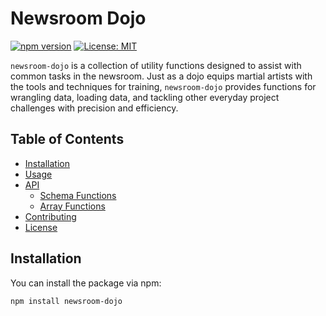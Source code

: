 # Newsroom Dojo

[![npm version](https://badge.fury.io/js/%40jerseywonder%2Fnewsroom-dojo.svg)](https://badge.fury.io/js/%40jerseywonder%2Fnewsroom-dojo)
[![License: MIT](https://img.shields.io/badge/License-MIT-yellow.svg)](https://opensource.org/licenses/MIT)

`newsroom-dojo` is a collection of utility functions designed to assist with common tasks in the newsroom. Just as a dojo equips martial artists with the tools and techniques for training, `newsroom-dojo` provides functions for wrangling data, loading data, and tackling other everyday project challenges with precision and efficiency.


## Table of Contents

- [Installation](#installation)
- [Usage](#usage)
- [API](#api)
  - [Schema Functions](#schema-functions)
  - [Array Functions](#array-functions)
- [Contributing](#contributing)
- [License](#license)

## Installation

You can install the package via npm:

```bash
npm install newsroom-dojo